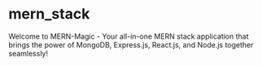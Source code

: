 # mern_stack
Welcome to MERN-Magic - Your all-in-one MERN stack application that brings the power of MongoDB, Express.js, React.js, and Node.js together seamlessly! 

